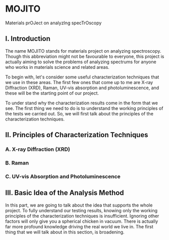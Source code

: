 # MOJITO
Materials prOJect on analyzIng specTrOscopy

## I. Introduction
The name MOJITO stands for materials project on analyzing spectroscopy. Though this abbreviation might not be favourable to everyone, this project is actually aiming to solve the problems of analyzing spectrums for anyone who works in materials science and related areas.

To begin with, let's consider some useful characterization techniques that we use in these areas. The first few ones that come up to me are X-ray Diffraction (XRD), Raman, UV-vis absorption and photoluminescence, and these will be the starting point of our project.

To under stand why the characterization results come in the form that we see. The first thing we need to do is to understand the working principles of the tests we carried out. So, we will first talk about the principles of the characterization techniques.

## II. Principles of Characterization Techniques
### A. X-ray Diffraction (XRD)
### B. Raman
### C. UV-vis Absorption and Photoluminescence

## III. Basic Idea of the Analysis Method
In this part, we are going to talk about the idea that supports the whole project. To fully understand our testing results, knowing only the working principles of the characterization techniques is insufficient. Ignoring other factors will only give you a spherical chicken in vacuum. There is actually far more profound knowledge driving the real world we live in. The first thing that we will talk about in this section, is broadening. 
